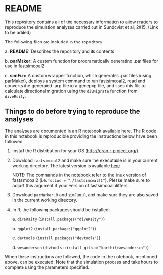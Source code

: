 # README

This repository contains all of the necessary information to allow readers to reproduce the simulation analyses carried out in Sundqvist et al, 2015. (Link to be added)

The following files are included in the repository:

a. __README:__ Describes the repository and its contents

b. __parMaker:__ A custom function for programatically generating .par files for use in fastsimcoal2

c. __simFun:__ A custom wrapper function, which generates .par files (using parMaker), deploys a system command to run fastsimcoal2, read and converts the generated .arp file to a genepop file, and uses this file to calculate directional migration using the `divMigrate` function from `diveRsity`.

## Things to do before trying to reproduce the analyses

The analyses are documented in an R notebook available [here](http://rpubs.com/kkeenan02/SundqvistSim). The R code in this notebook is reproducible providing the instructions below have been followed.

1. Install the R distribution for your OS (http://cran.r-project.org/).

2. Download `fastsimcoal2` and make sure the executable is in your current working directory. The latest version is available [here](http://cmpg.unibe.ch/software/fastsimcoal2/)

    NOTE: The commands in the notebook refer to the linux version of fastsimcoal2 (i.e. `fscLoc = "./fastsimcoal21"`). Please make sure to adjust this argument if your version of fastsimcoal differs.

3. Download `parMarker.R` and `simFun.R`, and make sure they are also saved in the current working directory.

4. In R, the following packages should be installed:
    
    a. `diveRsity` (`install.packages("diveRsity")`)
    
    b. `ggplot2` (`install.packages("ggplot2")`)
    
    c. `devtools` (`install.packages("devtools")`)
    
    d. `wesanderson` (`devtools::install_github("karthik/wesanderson")`)


When these instructions are followed, the code in the notebook, mentioned above, can be executed. Note that the simulation process and take hours to complete using the parameters specified.
